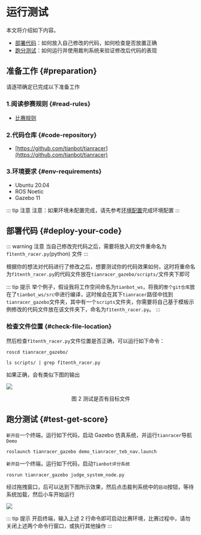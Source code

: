 # 运行测试

本文将介绍如下内容。

- [部署代码](./run-and-test.md#deploy-your-code)：如何放入自己修改的代码，如何检查是否放置正确
- [跑分测试](./run-and-test.md#test-get-score)：如何运行并使用裁判系统来验证修改后代码的表现

## 准备工作 {#preparation}

请逐项确定已完成以下准备工作

### 1.阅读参赛规则 {#read-rules}
- [比赛规则](./contest-rules.md)

### 2.代码仓库 {#code-repository}

- [https://github.com/tianbot/tianracer](https://github.com/tianbot/tianracer)

### 3.环境要求 {#env-requirements}

- Ubuntu 20.04
- ROS Noetic
- Gazebo 11

::: tip 注意
注意：如果环境未配置完成，请先参考[环境配置](./env-config.md)完成环境配置
:::

## 部署代码 {#deploy-your-code}

::: warning 注意
当自己修改完代码之后，需要将放入的文件重命名为`f1tenth_racer.py`(python) 文件
:::

根据你的想法对代码进行了修改之后，想要测试你的代码效果如何，这时将重命名为`f1tenth_racer.py`的代码文件放在`tianracer_gazebo/scripts/`文件夹下即可

::: tip 提示
举个例子，假设我将工作空间命名为`tianbot_ws`，将我的`整个git仓库`放在了`tianbot_ws/src`中进行编译，这时候会在其下`tianracer`路径中找到`tianracer_gazebo`文件夹，其中有一个`scripts`文件夹，你需要将自己基于模板示例修改的代码文件放在该文件夹下，命名为`f1tenth_racer.py`。
:::

### 检查文件位置 {#check-file-location}

然后检查`f1tenth_racer.py`文件位置是否正确，可以运行如下命令：

```shell
roscd tianracer_gazebo/
```

```shell
ls scripts/ | grep f1tenth_racer.py
```

如果正确，会有类似下图的输出

![](https://tianbot-pic.oss-cn-beijing.aliyuncs.com/tianbot-pic/Tianbot-Doc202310271343598.png)
<p style="text-align:center"> 图 2 测试是否有目标文件 </p>

## 跑分测试 {#test-get-score}

`新开启`一个终端，运行如下代码，启动 Gazebo 仿真系统，并运行`tianracer`导航`Demo`
```shell
roslaunch tianracer_gazebo demo_tianracer_teb_nav.launch
```
`新开启`一个终端，运行如下代码，启动`Tianbot评分系统`
```shell
rosrun tianracer_gazebo judge_system_node.py
```
经过拖拽窗口，后可以达到下图所示效果，然后点击裁判系统中的`启动`按钮，等待系统加载，然后小车开始运行

![](https://tianbot-pic.oss-cn-beijing.aliyuncs.com/tianbot-pic/Tianbot-Docimage-20231119223227225.png)

::: tip 提示
开启终端，输入上述 2 行命令即可启动比赛环境，比赛过程中，请勿关闭上述两个命令行窗口，或执行其他操作
:::
